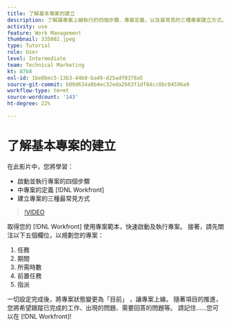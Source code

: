```yaml
---
title: 了解基本專案的建立
description: 了解讓專案上線執行的四個步驟、專案定義，以及最常見的三種專案建立方式。
activity: use
feature: Work Management
thumbnail: 335082.jpeg
type: Tutorial
role: User
level: Intermediate
team: Technical Marketing
kt: 8768
exl-id: 1be0bec5-13b3-44b0-ba49-d25adf0378a5
source-git-commit: b09d634a8b4ec32eda2663f1df04cc8bc04596a9
workflow-type: tm+mt
source-wordcount: '143'
ht-degree: 22%

---
```


# 了解基本專案的建立

在此影片中，您將學習：

* 啟動並執行專案的四個步驟
* 中專案的定義 [!DNL Workfront]
* 建立專案的三種最常見方式

>[!VIDEO](https://video.tv.adobe.com/v/335082/?quality=12)

取得您的 [!DNL  Workfront] 使用專案範本，快速啟動及執行專案。 接著，請先關注以下五個欄位，以規劃您的專案：

1. 任務
1. 期間
1. 所需時數
1. 前置任務
1. 指派

一切設定完成後，將專案狀態變更為「目前」 ，讓專案上線。 隨著項目的推進，您將希望跟蹤已完成的工作、出現的問題、需要回答的問題等。 請記住……您可以在 [!DNL Workfront]!
